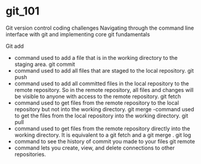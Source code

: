 # git_101
Git version control coding challenges 
Navigating through the command line interface with git and implementing core git fundamentals 

Git add 
- command used to add a file that is in the working directory to the staging area.
git commit 
- command used to add all files that are staged to the local repository.
git push 
- command used to add all committed files in the local repository to the remote repository. So in the remote repository, all files and changes will be visible to anyone with access to the remote repository.
git fetch 
- command used to get files from the remote repository to the local repository but not into the working directory.
git merge 
-command used to get the files from the local repository into the working directory.
git pull 
- command used to get files from the remote repository directly into the working directory. It is equivalent to a git fetch and a git merge .
git log 
- command to see the history of commit you made to your files
git remote 
- command lets you create, view, and delete connections to other repositories.
